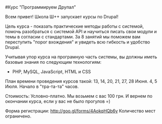 #Курс "Программируем Друпал"

Всем привет! Школа Ш++ запускает курсы по Drupal!

Цель курса - показать практические методы работы с системой, помочь разобраться с системой API и научиться писать свои модули и темы в согласии с стандартами.
За 8 занятий мы поможем вам переступить "порог вхождения" и увидеть всю гибкость и удобство Drupal.

Учитывая упор курса на програмную часть системы, вы должны иметь базовые знания по следующим технологиям:
 - PHP, MySQL, JavaScript, HTML и CSS

План времени проведения курсов такой:
13, 14, 20, 21, 27, 28 Июня.
4, 5 Июля.
Начало в "тра-та-та" часов.

Стоимость:
Условно-платно. Мы возьмем с вас 100 грн. 
И вернем по окончании курса, если у вас не было прогулов =)

Форма регистрации: http://goo.gl/forms/4AokqHQb6y 
Количество мест ограничено. 
